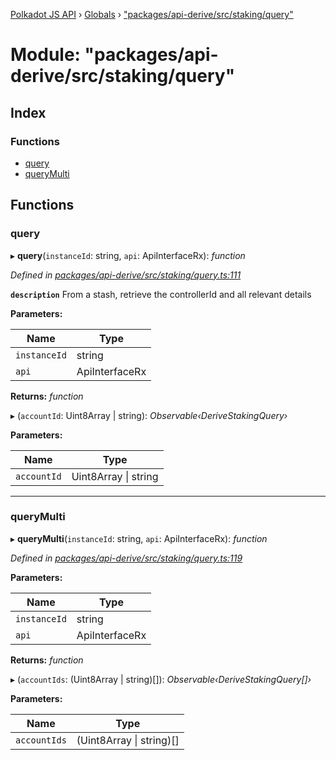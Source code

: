[Polkadot JS API](../README.md) › [Globals](../globals.md) › ["packages/api-derive/src/staking/query"](_packages_api_derive_src_staking_query_.md)

# Module: "packages/api-derive/src/staking/query"

## Index

### Functions

* [query](_packages_api_derive_src_staking_query_.md#query)
* [queryMulti](_packages_api_derive_src_staking_query_.md#querymulti)

## Functions

###  query

▸ **query**(`instanceId`: string, `api`: ApiInterfaceRx): *function*

*Defined in [packages/api-derive/src/staking/query.ts:111](https://github.com/polkadot-js/api/blob/00bc441f0e/packages/api-derive/src/staking/query.ts#L111)*

**`description`** From a stash, retrieve the controllerId and all relevant details

**Parameters:**

Name | Type |
------ | ------ |
`instanceId` | string |
`api` | ApiInterfaceRx |

**Returns:** *function*

▸ (`accountId`: Uint8Array | string): *Observable‹DeriveStakingQuery›*

**Parameters:**

Name | Type |
------ | ------ |
`accountId` | Uint8Array &#124; string |

___

###  queryMulti

▸ **queryMulti**(`instanceId`: string, `api`: ApiInterfaceRx): *function*

*Defined in [packages/api-derive/src/staking/query.ts:119](https://github.com/polkadot-js/api/blob/00bc441f0e/packages/api-derive/src/staking/query.ts#L119)*

**Parameters:**

Name | Type |
------ | ------ |
`instanceId` | string |
`api` | ApiInterfaceRx |

**Returns:** *function*

▸ (`accountIds`: (Uint8Array | string)[]): *Observable‹DeriveStakingQuery[]›*

**Parameters:**

Name | Type |
------ | ------ |
`accountIds` | (Uint8Array &#124; string)[] |
